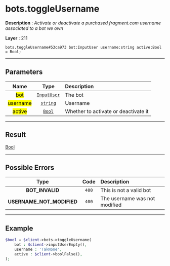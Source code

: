 # bots.toggleUsername

**Description** : *Activate or deactivate a purchased fragment.com username associated to a bot we own*

**Layer** : 211

```tl
bots.toggleUsername#53ca973 bot:InputUser username:string active:Bool = Bool;
```

---

## Parameters

| Name | Type | Description |
| :---: | :---: | :--- |
| <mark>bot</mark> | [`InputUser`](type/InputUser) | The bot |
| <mark>username</mark> | [`string`](type/string) | Username |
| <mark>active</mark> | [`Bool`](type/Bool) | Whether to activate or deactivate it |

---

## Result

[Bool](type/Bool)

---

## Possible Errors

| Type | Code | Description |
| :---: | :---: | :--- |
| **BOT_INVALID** | `400` | This is not a valid bot |
| **USERNAME_NOT_MODIFIED** | `400` | The username was not modified |

---

## Example

```php
$bool = $client->bots->toggleUsername(
	bot : $client->inputUserEmpty(),
	username : 'TakNone',
	active : $client->boolFalse(),
);
```